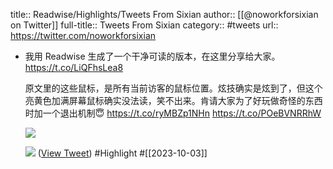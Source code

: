 title:: Readwise/Highlights/Tweets From Sixian
author:: [[@noworkforsixian on Twitter]]
full-title:: Tweets From Sixian
category:: #tweets
url:: https://twitter.com/noworkforsixian

- 我用 Readwise 生成了一个干净可读的版本，在这里分享给大家。
  https://t.co/LiQFhsLea8
  
  原文里的这些鼠标，是所有当前访客的鼠标位置。炫技确实是炫到了，但这个亮黄色加满屏幕鼠标确实没法读，笑不出来。肯请大家为了好玩做奇怪的东西时加一个退出机制😇 https://t.co/ryMBZp1NHn https://t.co/POeBVNRRhW
  
  ![](https://pbs.twimg.com/media/F7fNdKrbgAAoWxW.jpg)
  
  ![](https://pbs.twimg.com/media/F7fNdKwbsAA78Jw.jpg) ([View Tweet](https://twitter.com/noworkforsixian/status/1709060494366281892)) #Highlight #[[2023-10-03]]